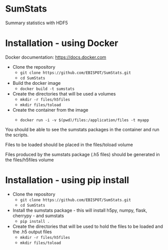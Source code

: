 # SumStats
Summary statistics with HDF5


# Installation - using Docker

Docker documentation: https://docs.docker.com

- Clone the repository
  - `git clone https://github.com/EBISPOT/SumStats.git`
  - `cd SumStats`
- Build the docker image
  - `docker build -t sumstats`
- Create the directories that will be used a volumes
  - `mkdir -r files/h5files`
  - `mkdir files/toload`
- Create the container from the <sumstats> image
  - `docker run -i -v $(pwd)/files:/application/files -t myapp`
  
You should be able to see the sumstats packages in the container and run the scripts.

Files to be loaded should be placed in the files/toload volume

Files produced by the sumstats package (.h5 files) should be generated in the files/h5files volume


# Installation - using pip install

- Clone the repository
  - `git clone https://github.com/EBISPOT/SumStats.git`
  - `cd SumStats`
- Install the sumstats package -  this will install h5py, numpy, flask, cherrypy - and sumstats
  - `pip install .`
- Create the directories that will be used to hold the files to be loaded and the .h5 output files
  - `mkdir -r files/h5files`
  - `mkdir files/toload`
